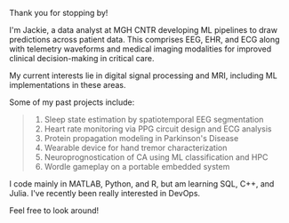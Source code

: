Thank you for stopping by!

I'm Jackie, a data analyst at MGH CNTR developing ML pipelines to draw predictions across patient data. This comprises EEG, EHR, and ECG along with telemetry waveforms and medical imaging modalities for improved clinical decision-making in critical care.

My current interests lie in digital signal processing and MRI, including ML implementations in these areas.

Some of my past projects include:
  >1. Sleep state estimation by spatiotemporal EEG segmentation
  >2. Heart rate monitoring via PPG circuit design and ECG analysis
  >3. Protein propagation modeling in Parkinson's Disease
  >4. Wearable device for hand tremor characterization
  >5. Neuroprognostication of CA using ML classification and HPC
  >6. Wordle gameplay on a portable embedded system

I code mainly in MATLAB, Python, and R, but am learning SQL, C++, and Julia. I've recently been really interested in DevOps.

Feel free to look around!
